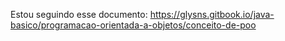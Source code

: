 Estou seguindo esse documento:
https://glysns.gitbook.io/java-basico/programacao-orientada-a-objetos/conceito-de-poo